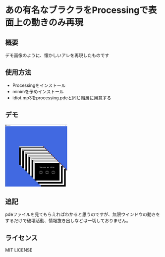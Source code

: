 # あの有名なブラクラをProcessingで表面上の動きのみ再現
## 概要
デモ画像のように、懐かしいアレを再現したものです
## 使用方法 
- Processingをインストール
- minimを予めインストール
- idiot.mp3をprocessing.pdeと同じ階層に用意する

## デモ
<img src="alreadyIdiot.png" width="200px">

## 追記
pdeファイルを見てもらえればわかると思うのですが、無限ウインドウの動きをするだけで破壊活動、情報抜き出しなどは一切しておりません。

## ライセンス
MIT LICENSE
